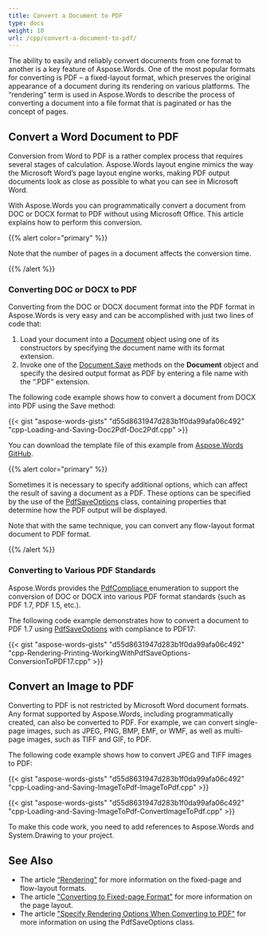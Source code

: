 ```yaml
---
title: Convert a Document to PDF
type: docs
weight: 10
url: /cpp/convert-a-document-to-pdf/
---
```


The ability to easily and reliably convert documents from one format to another is a key feature of Aspose.Words. One of the most popular formats for converting is PDF – a fixed-layout format, which preserves the original appearance of a document during its rendering on various platforms. The “rendering” term is used in Aspose.Words to describe the process of converting a document into a file format that is paginated or has the concept of pages.

## Convert a Word Document to PDF

Conversion from Word to PDF is a rather complex process that requires several stages of calculation. Aspose.Words layout engine mimics the way the Microsoft Word’s page layout engine works, making PDF output documents look as close as possible to what you can see in Microsoft Word.

With Aspose.Words you can programmatically convert a document from DOC or DOCX format to PDF without using Microsoft Office. This article explains how to perform this conversion.

{{% alert color="primary" %}} 

Note that the number of pages in a document affects the conversion time.

{{% /alert %}} 

### Converting DOC or DOCX to PDF

Converting from the DOC or DOCX document format into the PDF format in Aspose.Words is very easy and can be accomplished with just two lines of code that:

1. Load your document into a [Document](https://apireference.aspose.com/words/cpp/class/aspose.words.document/) object using one of its constructors by specifying the document name with its format extension.
1. Invoke one of the [Document.Save](https://apireference.aspose.com/words/cpp/class/aspose.words.document/#a4ba337135cd6c8bed74a268ba60218bd) methods on the **Document** object and specify the desired output format as PDF by entering a file name with the “.PDF” extension.

The following code example shows how to convert a document from DOCX into PDF using the Save method:

{{< gist "aspose-words-gists" "d55d8631947d283b1f0da99afa06c492" "cpp-Loading-and-Saving-Doc2Pdf-Doc2Pdf.cpp" >}}

You can download the template file of this example from [Aspose.Words GitHub](https://github.com/aspose-words/Aspose.Words-for-C/tree/master/Data/Loading-and-Saving/Rendering.doc).

{{% alert color="primary" %}} 

Sometimes it is necessary to specify additional options, which can affect the result of saving a document as a PDF. These options can be specified by the use of the [PdfSaveOptions](https://apireference.aspose.com/words/cpp/class/aspose.words.saving.pdf_save_options/) class, containing properties that determine how the PDF output will be displayed.

Note that with the same technique, you can convert any flow-layout format document to PDF format.

{{% /alert %}} 

### Converting to Various PDF Standards

Aspose.Words provides the [PdfCompliace ](https://apireference.aspose.com/words/cpp/class/aspose.words.saving.pdf_save_options/#ad9c93f7fc87ec48d1af7435a3e3c820b)enumeration to support the conversion of DOC or DOCX into various PDF format standards (such as PDF 1.7, PDF 1.5, etc.).

The following code example demonstrates how to convert a document to PDF 1.7 using [PdfSaveOptions](https://apireference.aspose.com/words/cpp/class/aspose.words.saving.pdf_save_options/) with compliance to PDF17:

{{< gist "aspose-words-gists" "d55d8631947d283b1f0da99afa06c492" "cpp-Rendering-Printing-WorkingWithPdfSaveOptions-ConversionToPDF17.cpp" >}}

## Convert an Image to PDF

Converting to PDF is not restricted by Microsoft Word document formats. Any format supported by Aspose.Words, including programmatically created, can also be converted to PDF. For example, we can convert single-page images, such as JPEG, PNG, BMP, EMF, or WMF, as well as multi-page images, such as TIFF and GIF, to PDF.

The following code example shows how to convert JPEG and TIFF images to PDF:

{{< gist "aspose-words-gists" "d55d8631947d283b1f0da99afa06c492" "cpp-Loading-and-Saving-ImageToPdf-ImageToPdf.cpp" >}}

{{< gist "aspose-words-gists" "d55d8631947d283b1f0da99afa06c492" "cpp-Loading-and-Saving-ImageToPdf-ConvertImageToPdf.cpp" >}}





To make this code work, you need to add references to Aspose.Words and System.Drawing to your project.

## See Also

- The article [“Rendering"](/words/cpp/rendering/) for more information on the fixed-page and flow-layout formats.
- The article ["Converting to Fixed-page Format"](/words/cpp/converting-to-fixed-page-format/#convertingtofixed-pageformat-whatisapagelayout) for more information on the page layout.
- The article ["Specify Rendering Options When Converting to PDF"](/words/cpp/specify-rendering-options-when-converting-to-pdf/) for more information on using the PdfSaveOptions class.
